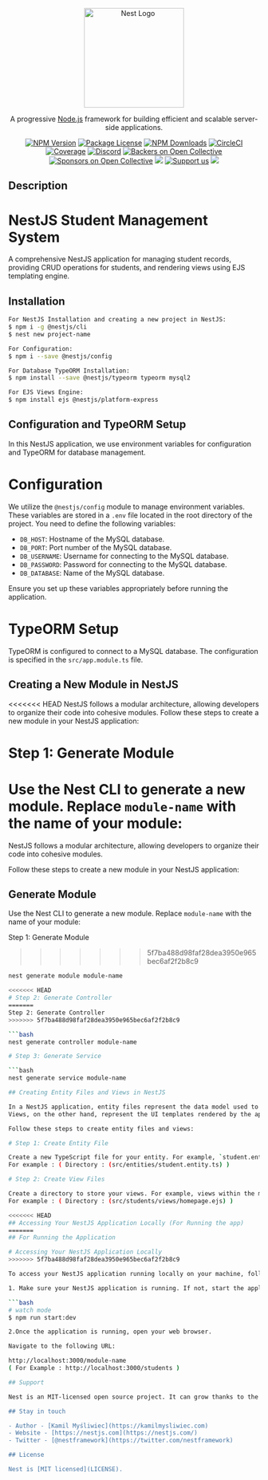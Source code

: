 <p align="center">
  <a href="http://nestjs.com/" target="blank"><img src="https://nestjs.com/img/logo-small.svg" width="200" alt="Nest Logo" /></a>
</p>

[circleci-image]: https://img.shields.io/circleci/build/github/nestjs/nest/master?token=abc123def456
[circleci-url]: https://circleci.com/gh/nestjs/nest

  <p align="center">A progressive <a href="http://nodejs.org" target="_blank">Node.js</a> framework for building efficient and scalable server-side applications.</p>
    <p align="center">
<a href="https://www.npmjs.com/~nestjscore" target="_blank"><img src="https://img.shields.io/npm/v/@nestjs/core.svg" alt="NPM Version" /></a>
<a href="https://www.npmjs.com/~nestjscore" target="_blank"><img src="https://img.shields.io/npm/l/@nestjs/core.svg" alt="Package License" /></a>
<a href="https://www.npmjs.com/~nestjscore" target="_blank"><img src="https://img.shields.io/npm/dm/@nestjs/common.svg" alt="NPM Downloads" /></a>
<a href="https://circleci.com/gh/nestjs/nest" target="_blank"><img src="https://img.shields.io/circleci/build/github/nestjs/nest/master" alt="CircleCI" /></a>
<a href="https://coveralls.io/github/nestjs/nest?branch=master" target="_blank"><img src="https://coveralls.io/repos/github/nestjs/nest/badge.svg?branch=master#9" alt="Coverage" /></a>
<a href="https://discord.gg/G7Qnnhy" target="_blank"><img src="https://img.shields.io/badge/discord-online-brightgreen.svg" alt="Discord"/></a>
<a href="https://opencollective.com/nest#backer" target="_blank"><img src="https://opencollective.com/nest/backers/badge.svg" alt="Backers on Open Collective" /></a>
<a href="https://opencollective.com/nest#sponsor" target="_blank"><img src="https://opencollective.com/nest/sponsors/badge.svg" alt="Sponsors on Open Collective" /></a>
  <a href="https://paypal.me/kamilmysliwiec" target="_blank"><img src="https://img.shields.io/badge/Donate-PayPal-ff3f59.svg"/></a>
    <a href="https://opencollective.com/nest#sponsor"  target="_blank"><img src="https://img.shields.io/badge/Support%20us-Open%20Collective-41B883.svg" alt="Support us"></a>
  <a href="https://twitter.com/nestframework" target="_blank"><img src="https://img.shields.io/twitter/follow/nestframework.svg?style=social&label=Follow"></a>
</p>
  <!--[![Backers on Open Collective](https://opencollective.com/nest/backers/badge.svg)](https://opencollective.com/nest#backer)
  [![Sponsors on Open Collective](https://opencollective.com/nest/sponsors/badge.svg)](https://opencollective.com/nest#sponsor)-->

## Description

# NestJS Student Management System

A comprehensive NestJS application for managing student records, providing CRUD operations for students, and rendering views using EJS templating engine.

## Installation

```bash
For NestJS Installation and creating a new project in NestJS:
$ npm i -g @nestjs/cli
$ nest new project-name

For Configuration:
$ npm i --save @nestjs/config

For Database TypeORM Installation:
$ npm install --save @nestjs/typeorm typeorm mysql2

For EJS Views Engine:
$ npm install ejs @nestjs/platform-express
```
## Configuration and TypeORM Setup

In this NestJS application, we use environment variables for configuration and TypeORM for database management.

# Configuration

We utilize the `@nestjs/config` module to manage environment variables. These variables are stored in a `.env` file located in the root directory of the project. 
You need to define the following variables:

- `DB_HOST`: Hostname of the MySQL database.
- `DB_PORT`: Port number of the MySQL database.
- `DB_USERNAME`: Username for connecting to the MySQL database.
- `DB_PASSWORD`: Password for connecting to the MySQL database.
- `DB_DATABASE`: Name of the MySQL database.

Ensure you set up these variables appropriately before running the application.

# TypeORM Setup

TypeORM is configured to connect to a MySQL database. The configuration is specified in the `src/app.module.ts` file.

## Creating a New Module in NestJS

<<<<<<< HEAD
NestJS follows a modular architecture, allowing developers to organize their code into cohesive modules. Follow these steps to create a new module in your NestJS application:

# Step 1: Generate Module

Use the Nest CLI to generate a new module. Replace `module-name` with the name of your module:
=======
NestJS follows a modular architecture, allowing developers to organize their code into cohesive modules. 

Follow these steps to create a new module in your NestJS application:

## Generate Module

Use the Nest CLI to generate a new module. Replace `module-name` with the name of your module:

Step 1: Generate Module
>>>>>>> 5f7ba488d98faf28dea3950e965bec6af2f2b8c9

```bash
nest generate module module-name

<<<<<<< HEAD
# Step 2: Generate Controller
=======
Step 2: Generate Controller
>>>>>>> 5f7ba488d98faf28dea3950e965bec6af2f2b8c9

```bash
nest generate controller module-name

# Step 3: Generate Service

```bash
nest generate service module-name

## Creating Entity Files and Views in NestJS

In a NestJS application, entity files represent the data model used to interact with the database.
Views, on the other hand, represent the UI templates rendered by the application.

Follow these steps to create entity files and views:

# Step 1: Create Entity File

Create a new TypeScript file for your entity. For example, `student.entity.ts` within the `entities` directory.
For example : ( Directory : (src/entities/student.entity.ts) )

# Step 2: Create View Files

Create a directory to store your views. For example, views within the module directory.
For example : ( Directory : (src/students/views/homepage.ejs) ) 

<<<<<<< HEAD
## Accessing Your NestJS Application Locally (For Running the app)
=======
## For Running the Application

# Accessing Your NestJS Application Locally
>>>>>>> 5f7ba488d98faf28dea3950e965bec6af2f2b8c9

To access your NestJS application running locally on your machine, follow these steps:

1. Make sure your NestJS application is running. If not, start the application by running:

```bash
# watch mode
$ npm run start:dev

2.Once the application is running, open your web browser.

Navigate to the following URL:

http://localhost:3000/module-name
( For Example : http://localhost:3000/students )

## Support

Nest is an MIT-licensed open source project. It can grow thanks to the sponsors and support by the amazing backers. If you'd like to join them, please [read more here](https://docs.nestjs.com/support).

## Stay in touch

- Author - [Kamil Myśliwiec](https://kamilmysliwiec.com)
- Website - [https://nestjs.com](https://nestjs.com/)
- Twitter - [@nestframework](https://twitter.com/nestframework)

## License

Nest is [MIT licensed](LICENSE).
